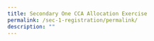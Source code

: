 ```yaml
---
title: Secondary One CCA Allocation Exercise
permalink: /sec-1-registration/permalink/
description: ""
---
```

